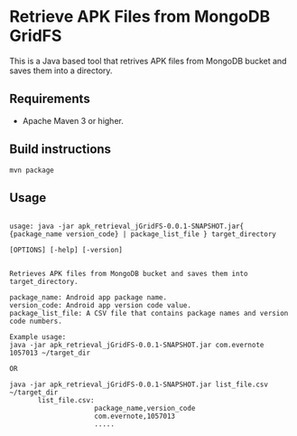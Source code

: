 # Retrieve APK Files from MongoDB GridFS

This is a Java based tool that retrives APK files from MongoDB bucket and saves them into a directory.


## Requirements
-  Apache Maven 3 or higher.

## Build instructions

``` mvn package ```

## Usage
```

usage: java -jar apk_retrieval_jGridFS-0.0.1-SNAPSHOT.jar{ {package_name version_code} | package_list_file } target_directory 

[OPTIONS] [-help] [-version]

       
Retrieves APK files from MongoDB bucket and saves them into target_directory.
       
package_name: Android app package name.
version_code: Android app version code value.
package_list_file: A CSV file that contains package names and version code numbers.
       
Example usage:
java -jar apk_retrieval_jGridFS-0.0.1-SNAPSHOT.jar com.evernote 1057013 ~/target_dir
       
OR
       
java -jar apk_retrieval_jGridFS-0.0.1-SNAPSHOT.jar list_file.csv ~/target_dir
       list_file.csv:
                     package_name,version_code
                     com.evernote,1057013
                     .....
	  

```
